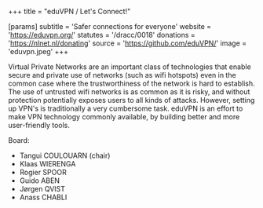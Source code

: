 +++
title = "eduVPN / Let's Connect!"

[params]
    subtitle = 'Safer connections for everyone'
    website = 'https://eduvpn.org/'
    statutes = '/dracc/0018'
    donations = 'https://nlnet.nl/donating'
    source = 'https://github.com/eduVPN/'
    image = 'eduvpn.jpeg'
+++

Virtual Private Networks are an important class of technologies that enable secure and private use of networks (such as wifi hotspots) even in the common case where the trustworthiness of the network is hard to establish. The use of untrusted wifi networks is as common as it is risky, and without protection potentially exposes users to all kinds of attacks. However, setting up VPN's is traditionally a very cumbersome task. eduVPN is an effort to make VPN technology commonly available, by building better and more user-friendly tools.

Board:
 * Tangui COULOUARN (chair)
 * Klaas WIERENGA
 * Rogier SPOOR
 * Guido ABEN
 * Jørgen QVIST
 * Anass CHABLI
